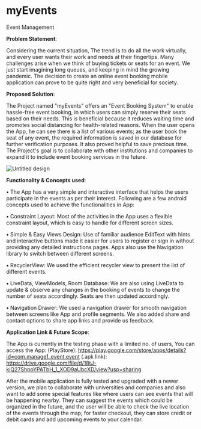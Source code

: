 # myEvents

Event Management

__Problem Statement__:

Considering the current situation, The trend is to do all the work virtually, and every user wants their work and needs at their fingertips. Many challenges arise when we think of buying tickets or seats for an event. We just start imagining long queues, and keeping in mind the growing pandemic. The decision to create an online event booking mobile application can prove to be quite right and very beneficial for society.

__Proposed Solution__:

The Project named "myEvents" offers an "Event Booking System" to enable hassle-free event booking, in which users can simply reserve their seats based on their needs. This is beneficial because it reduces waiting time and promotes social distancing for health-related reasons. When the user opens the App, he can see there is a list of various events; as the user book the seat of any event, the required information is saved in our database for further verification purposes. It also proved helpful to save precious time. The Project's goal is to collaborate with other institutions and companies to expand it to include event booking services in the future.


![Untitled design](https://user-images.githubusercontent.com/59003039/148638637-7692a494-864a-4e2a-851d-64303807b7d8.png)

__Functionality & Concepts used__:

__•__	The App has a very simple and interactive interface that helps the users participate in the events as per their interest. Following are a few android concepts used to achieve the functionalities in App:

__•__	Constraint Layout: Most of the activities in the App uses a flexible constraint layout, which is easy to handle for different screen sizes.

__•__	Simple & Easy Views Design: Use of familiar audience EditText with hints and interactive buttons made it easier for users to register or sign in without providing any detailed instructions pages. Apps also use the Navigation library to switch between different screens.

__•__	RecyclerView: We used the efficient recycler view to present the list of different events. 

__•__	LiveData, ViewModels, Room Database: We are also using LiveData to update & observe any changes in the booking of events to change the number of seats accordingly. Seats are then updated accordingly.

__•__	Navigation Drawer: We used a navigation drawer for smooth navigation between screens like App and profile segments. We also added share and contact options to share app links and provide us feedback.

__Application Link & Future Scope__:

The App is currently in the testing phase with a limited no. of users, You can access the App:
(PlayStore): https://play.google.com/store/apps/details?id=com.manage1_event.event
(.apk link): https://drive.google.com/file/d/18tJ-kiQ27ShpoYPATbH_1_XOD9aUbcXD/view?usp=sharing

After the mobile application is fully tested and upgraded with a newer version, we plan to collaborate with universities and companies and also want to add some special features like where users can see events that will be happening nearby. They can suggest the events which could be organized in the future, and the user will be able to check the live location of the events through the map; for faster checkout, they can store credit or debit cards and add upcoming events to your calendar.
